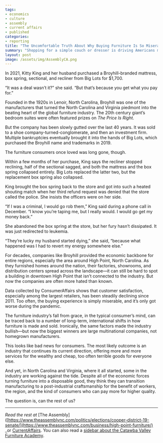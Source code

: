 ```yaml
---
tags:
- economics
- culture
- assembly
- current affairs
- published
categories:
- reporting
title: "The Uncomfortable Truth About Why Buying Furniture Is So Miserable"
summary: "Shopping for a simple couch or dresser is driving Americans mad. The cheap stuff breaks (or never arrives) and the good stuff is unaffordable. What does the future hold for one of the nation’s most important industries? North Carolina furniture makers are at the center of the struggle."
layout: post
image: /assets/img/AssemblyCA.png 
---
```

In 2021, Kitty King and her husband purchased a Broyhill-branded mattress, box spring, sectional, and recliner from Big Lots for $1,700. 

“It was a deal wasn’t it?” she said. “But that’s because you get what you pay for.”

Founded in the 1920s in Lenoir, North Carolina, Broyhill was one of the manufacturers that turned the North Carolina and Virginia piedmont into the beating heart of the global furniture industry. The 20th century giant’s bedroom suites were often featured prizes on _The Price Is Right_. 

But the company has been slowly gutted over the last 40 years. It was sold to a shoe company-turned-conglomerate, and then an investment firm. Multiple bankruptcies eventually brought it into the hands of Big Lots, which purchased the Broyhill name and trademarks in 2019. 

The furniture consumers once loved was long gone, though.

Within a few months of her purchase, King says the recliner stopped reclining, half of the sectional sagged, and both the mattress and the box spring collapsed entirely. Big Lots replaced the latter two, but the replacement box spring also collapsed. 

King brought the box spring back to the store and got into such a heated shouting match when her third refund request was denied that the store called the police. She insists the officers were on her side. 

“If I was a criminal, I would go rob them,” King said during a phone call in December. “I know you’re taping me, but I really would. I would go get my money back.”

She abandoned the box spring at the store, but her fury hasn’t dissipated. It was just redirected to leukemia.

“They’re lucky my husband started dying,” she said, “because what happened was I had to revert my energy somewhere else.”

For decades, companies like Broyhill provided the economic backbone for entire regions, especially the area around High Point, North Carolina. As they furnished homes around the nation, their factories, showrooms, and distribution centers spread across the landscape—it can still be hard to spot a building in downtown High Point that isn’t connected to the industry. But now the companies are often more hated than known. 

Data collected by ConsumerAffairs shows that customer satisfaction, especially among the largest retailers, has been steadily declining since 2011. Too often, the buying experience is simply miserable, and it’s only got worse during the pandemic. 

The furniture industry’s fall from grace, in the typical consumer’s mind, can be traced back to a number of long-term, international shifts in how furniture is made and sold. Ironically, the same factors made the industry bullish—but now the biggest winners are large multinational companies, not homegrown manufacturers. 

This looks like bad news for consumers. The most likely outcome is an industry that continues its current direction, offering more and more services for the wealthy and cheap, too often terrible goods for everyone else. 

And yet, in North Carolina and Virginia, where it all started, some in the industry are working against the tide. Despite all of the economic forces turning furniture into a disposable good, they think they can transition manufacturing to a post-industrial craftsmanship for the benefit of workers, the region, and the kind of consumers who can pay more for higher quality. 

The question is, can the rest of us? 

---

_Read the rest at_ [The Assembly]([https://www.theassemblync.com/politics/elections/cooper-district-19-senate/](https://www.theassemblync.com/business/high-point-furniture/) _or [CurrentAffairs](https://www.consumeraffairs.com/news04/). You can also read a [sidebar about the Catawba Valley Furniture Academy](https://www.theassemblync.com/business/catawba-furniture-academy/).
